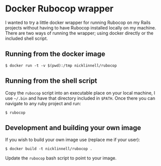 # Docker Rubocop wrapper

I wanted to try a little docker wrapper for running Rubocop on my Rails projects without having to have Rubocop installed locally on my machine.
There are two ways of running the wrapper; using docker directly or the included shell script.

## Running from the docker image

```
$ docker run -t -v $(pwd):/tmp nicklinnell/rubocop
```

## Running from the shell script

Copy the `rubocop` script into an executable place on your local machine, I use `~/.bin` and have that directory included in `$PATH`.
Once there you can navigate to any ruby project and run:
```
$ rubocop
```

## Development and building your own image

If you wish to build your own image use (replace me if your user):
```
$ docker build -t nicklinnell/rubocop .
```

Update the `rubocop` bash script to point to your image.
